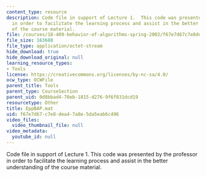 ```yaml
---
content_type: resource
description: Code file in support of Lecture 1.  This code was presented by the professor
  in order to facilitate the learning process and assist in the better understanding
  of the course material.
file: /courses/18-409-behavior-of-algorithms-spring-2002/f67e7d67c7e8dea47a8e5da5eab6c496_EppBAP.mat
file_size: 163688
file_type: application/octet-stream
hide_download: true
hide_download_original: null
learning_resource_types:
- Tools
license: https://creativecommons.org/licenses/by-nc-sa/4.0/
ocw_type: OCWFile
parent_title: Tools
parent_type: CourseSection
parent_uid: 0d8bbad4-70eb-1815-d276-9f6f831dcd19
resourcetype: Other
title: EppBAP.mat
uid: f67e7d67-c7e8-dea4-7a8e-5da5eab6c496
video_files:
  video_thumbnail_file: null
video_metadata:
  youtube_id: null
---
```

Code file in support of Lecture 1.  This code was presented by the professor in order to facilitate the learning process and assist in the better understanding of the course material.